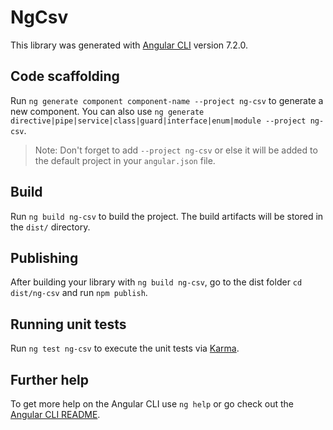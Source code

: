# NgCsv

This library was generated with [Angular CLI](https://github.com/angular/angular-cli) version 7.2.0.

## Code scaffolding

Run `ng generate component component-name --project ng-csv` to generate a new component. You can also use `ng generate directive|pipe|service|class|guard|interface|enum|module --project ng-csv`.
> Note: Don't forget to add `--project ng-csv` or else it will be added to the default project in your `angular.json` file. 

## Build

Run `ng build ng-csv` to build the project. The build artifacts will be stored in the `dist/` directory.

## Publishing

After building your library with `ng build ng-csv`, go to the dist folder `cd dist/ng-csv` and run `npm publish`.

## Running unit tests

Run `ng test ng-csv` to execute the unit tests via [Karma](https://karma-runner.github.io).

## Further help

To get more help on the Angular CLI use `ng help` or go check out the [Angular CLI README](https://github.com/angular/angular-cli/blob/master/README.md).
